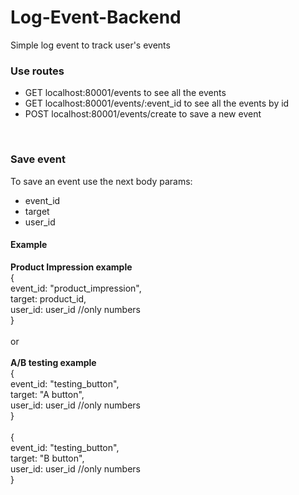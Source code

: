# Log-Event-Backend
Simple log event to track user's events

<h3>Use routes</h3>
<ul>
<li>GET localhost:80001/events to see all the events</li>
<li>GET localhost:80001/events/:event_id to see all the events by id</li>
<li>POST localhost:80001/events/create to save a new event</li>
</ul>
<br>
<h3>Save event</h3>
To save an event use the next body params:
 <ul>
    <li>event_id</li>
    <li>target</li>
    <li>user_id</li>
 </ul>
 <h4>Example</h4>
 <strong>Product Impression example</strong> <br>
 {<br>
  event_id: "product_impression",<br>
  target: product_id,<br>
  user_id: user_id //only numbers<br>
 }
 <br><br>
 or
 <br><br>
 <strong>A/B testing example</strong> <br>
 {<br>
  event_id: "testing_button",<br>
  target: "A button",<br>
  user_id: user_id //only numbers<br>
 }<br><br>
 {<br>
  event_id: "testing_button",<br>
  target: "B button",<br>
  user_id: user_id //only numbers<br>
 }
